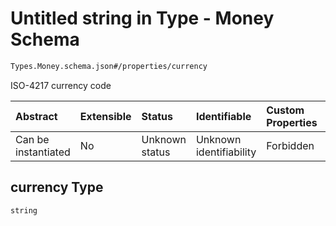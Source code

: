 # Untitled string in Type - Money Schema

```txt
Types.Money.schema.json#/properties/currency
```

ISO-4217 currency code

| Abstract            | Extensible | Status         | Identifiable            | Custom Properties | Additional Properties | Access Restrictions | Defined In                                                               |
| :------------------ | :--------- | :------------- | :---------------------- | :---------------- | :-------------------- | :------------------ | :----------------------------------------------------------------------- |
| Can be instantiated | No         | Unknown status | Unknown identifiability | Forbidden         | Allowed               | none                | [Money.schema.json\*](../types/Money.schema.json "open original schema") |

## currency Type

`string`
